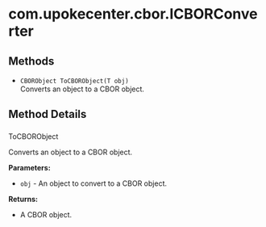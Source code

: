 # com.upokecenter.cbor.ICBORConverter

## Methods

* `CBORObject ToCBORObject​(T obj)`<br>
 Converts an object to a CBOR object.

## Method Details

### <a id='ToCBORObject(java.lang.Object)'>
<!--   -->
</a><a id='ToCBORObject(T)'>ToCBORObject</a>

Converts an object to a CBOR object.

**Parameters:**

* <code>obj</code> - An object to convert to a CBOR object.

**Returns:**

* A CBOR object.
